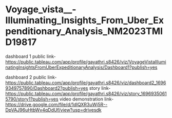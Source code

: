 # Voyage_vista__-Illuminating_Insights_From_Uber_Expenditionary_Analysis_NM2023TMID19817


dashboard 1 public link-https://public.tableau.com/app/profile/gayathri.s8426/viz/VoyageVistaIlluminatingInsightsFromUberExpeditionaryAnalysis/Dashboard1?publish=yes 

dashboard 2 public link-https://public.tableau.com/app/profile/gayathri.s8426/viz/dashboard2_16969349757890/Dashboard2?publish=yes 
story link-https://public.tableau.com/app/profile/gayathri.s8426/viz/story_16969350615790/story1?publish=yes 
video demonstration link-https://drive.google.com/file/d/1dIQXR3uWj5R--DpVAJ96uHtbWv4qDdUf/view?usp=drivesdk 
